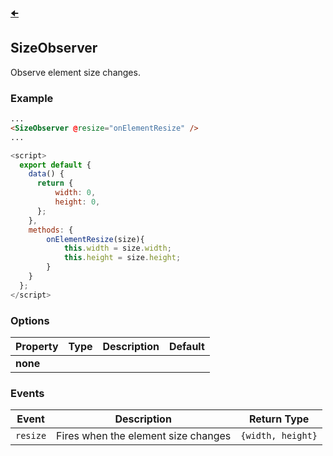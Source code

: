 [🠈](../index.md)

## SizeObserver

Observe element size changes.

### Example

```html
...
<SizeObserver @resize="onElementResize" />
...
```

```js
<script>
  export default {
    data() {
      return {
          width: 0,
          height: 0,
      };
    },
    methods: {
        onElementResize(size){
            this.width = size.width;
            this.height = size.height;
        }
    }
  };
</script>
```

### Options

| Property | Type | Description | Default |
| -------- | ---- | ----------- | ------- |
| **none** |

### Events

| Event    | Description                         | Return Type       |
| -------- | ----------------------------------- | ----------------- |
| `resize` | Fires when the element size changes | `{width, height}` |
